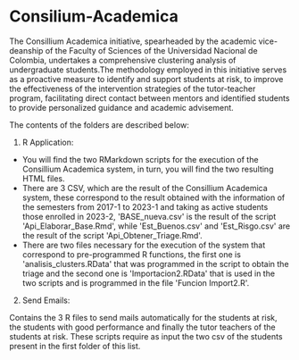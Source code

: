 # Consilium-Academica
The Consillium Academica initiative, spearheaded by the academic vice-deanship of the Faculty of Sciences of the Universidad Nacional de Colombia, undertakes a comprehensive clustering analysis of undergraduate students.The methodology employed in this initiative serves as a proactive measure to identify and support students at risk, to improve the effectiveness of the intervention strategies of the tutor-teacher program, facilitating direct contact between mentors and identified students to provide personalized guidance and academic advisement.

The contents of the folders are described below:

1. R Application:
   
- You will find the two RMarkdown scripts for the execution of the Consillium Academica system, in turn, you will find the two resulting HTML files. 
- There are 3 CSV, which are the result of the Consillium Academica system, these correspond to the result obtained with the information of the semesters from 2017-1 to 2023-1 and taking as active students those enrolled in 2023-2, 'BASE_nueva.csv' is the result of the script 'Api_Elaborar_Base.Rmd', while 'Est_Buenos.csv' and 'Est_Risgo.csv' are the result of the script 'Api_Obtener_Triage.Rmd'.
- There are two files necessary for the execution of the system that correspond to pre-programmed R functions, the first one is 'analisis_clusters.RData' that was programmed in the script to obtain the triage and the second one is 'Importacion2.RData' that is used in the two scripts and is programmed in the file 'Funcion Import2.R'.

2. Send Emails:

Contains the 3 R files to send mails automatically for the students at risk, the students with good performance and finally the tutor teachers of the students at risk. These scripts require as input the two csv of the students present in the first folder of this list.

